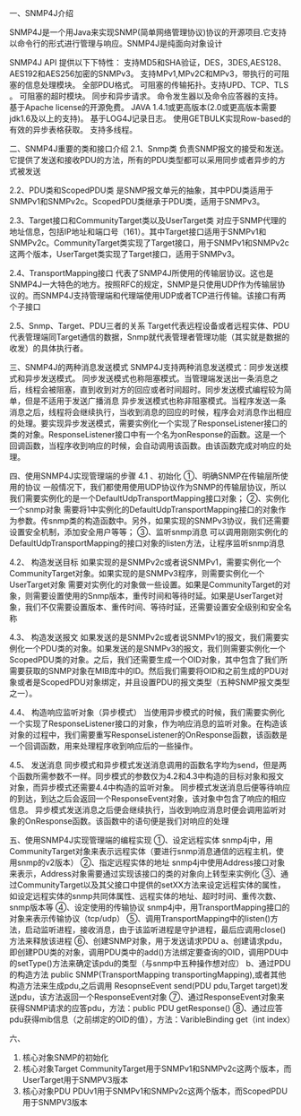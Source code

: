 一、SNMP4J介绍

SNMP4J是一个用Java来实现SNMP(简单网络管理协议)协议的开源项目.它支持以命令行的形式进行管理与响应。SNMP4J是纯面向对象设计

SNMP4J API 提供以下下特性：
支持MD5和SHA验证，DES，3DES,AES128、AES192和AES256加密的SNMPv3。
支持MPv1,MPv2C和MPv3，带执行的可阻塞的信息处理模块。
全部PDU格式。
可阻塞的传输拓扑。支持UPD、TCP、TLS 。
可阻塞的超时模块。
同步和异步请求。
命令发生器以及命令应答器的支持。
基于Apache license的开源免费。
JAVA 1.4.1或更高版本(2.0或更高版本需要jdk1.6及以上的支持)。
基于LOG4J记录日志。
使用GETBULK实现Row-based的有效的异步表格获取。
支持多线程。


二、SNMP4J重要的类和接口介绍
2.1、Snmp类
负责SNMP报文的接受和发送。它提供了发送和接收PDU的方法，所有的PDU类型都可以采用同步或者异步的方式被发送

2.2、PDU类和ScopedPDU类
是SNMP报文单元的抽象，其中PDU类适用于SNMPv1和SNMPv2c。ScopedPDU类继承于PDU类，适用于SNMPv3。

2.3、Target接口和CommunityTarget类以及UserTarget类
对应于SNMP代理的地址信息，包括IP地址和端口号（161）。其中Target接口适用于SNMPv1和SNMPv2c。CommunityTarget类实现了Target接口，用于SNMPv1和SNMPv2c这两个版本，UserTarget类实现了Target接口，适用于SNMPv3。

2.4、TransportMapping接口
代表了SNMP4J所使用的传输层协议。这也是SNMP4J一大特色的地方。按照RFC的规定，SNMP是只使用UDP作为传输层协议的。而SNMP4J支持管理端和代理端使用UDP或者TCP进行传输。该接口有两个子接口

2.5、Snmp、Target、PDU三者的关系
Target代表远程设备或者远程实体、PDU代表管理端同Target通信的数据，Snmp就代表管理者管理功能（其实就是数据的收发）的具体执行者。


三、SNMP4J的两种消息发送模式
SNMP4J支持两种消息发送模式：同步发送模式和异步发送模式。
同步发送模式也称阻塞模式。当管理端发送出一条消息之后，线程会被阻塞，直到收到对方的回应或者时间超时。同步发送模式编程较为简单，但是不适用于发送广播消息
异步发送模式也称非阻塞模式。当程序发送一条消息之后，线程将会继续执行，当收到消息的回应的时候，程序会对消息作出相应的处理。要实现异步发送模式，需要实例化一个实现了ResponseListener接口的类的对象。ResponseListener接口中有一个名为onResponse的函数。这是一个回调函数，当程序收到响应的时候，会自动调用该函数。由该函数完成对响应的处理。

四、使用SNMP4J实现管理端的步骤
4.1 、初始化
①、明确SNMP在传输层所使用的协议
一般情况下，我们都使用使用UDP协议作为SNMP的传输层协议，所以我们需要实例化的是一个DefaultUdpTransportMapping接口对象；
②、实例化一个snmp对象
需要将1中实例化的DefaultUdpTransportMapping接口的对象作为参数。传snmp类的构造函数中。另外，如果实现的SNMPv3协议，我们还需要设置安全机制，添加安全用户等等；
③、监听snmp消息
可以调用刚刚实例化的DefaultUdpTransportMapping的接口对象的listen方法，让程序监听snmp消息

4.2、 构造发送目标
如果实现的是SNMPv2c或者说SNMPv1，需要实例化一个CommunityTarget对象。如果实现的是SNMPv3程序，则需要实例化一个UserTarget对象
需要对实例化的对象做一些设置。如果是CommunityTarget的对象，则需要设置使用的Snmp版本，重传时间和等待时延。如果是UserTarget对象，我们不仅需要设置版本、重传时间、等待时延，还需要设置安全级别和安全名称

4.3、 构造发送报文
如果发送的是SNMPv2c或者说SNMPv1的报文，我们需要实例化一个PDU类的对象。如果发送的是SNMPv3的报文，我们则需要实例化一个ScopedPDU类的对象。之后，我们还需要生成一个OID对象，其中包含了我们所需要获取的SNMP对象在MIB库中的ID。然后我们需要将OID和之前生成的PDU对象或者是ScopedPDU对象绑定，并且设置PDU的报文类型（五种SNMP报文类型之一）。

4.4、 构造响应监听对象（异步模式）
当使用异步模式的时候，我们需要实例化一个实现了ResponseListener接口的对象，作为响应消息的监听对象。在构造该对象的过程中，我们需要重写ResponseListener的OnResponse函数，该函数是一个回调函数，用来处理程序收到响应后的一些操作。

4.5、 发送消息
同步模式和异步模式发送消息调用的函数名字均为send，但是两个函数所需参数不一样。同步模式的参数仅为4.2和4.3中构造的目标对象和报文对象，而异步模式还需要4.4中构造的监听对象。
同步模式发送消息后便等待响应的到达，到达之后会返回一个ResponseEvent对象，该对象中包含了响应的相应信息。
异步模式发送消息之后便会继续执行，当收到响应消息时便会调用监听对象的OnResponse函数。该函数中的语句便是我们对响应的处理


五、使用SNMP4J实现管理端的编程实现
①、设定远程实体
snmp4j中，用CommunityTarget对象来表示远程实体（要进行snmp消息通信的远程主机，使用snmp的v2版本）
②、指定远程实体的地址
snmp4j中使用Address接口对象来表示，Address对象需要通过实现该接口的类的对象向上转型来实例化
③、通过CommunityTarget以及其父接口中提供的setXX方法来设定远程实体的属性，如设定远程实体的snmp共同体属性、远程实体的地址、超时时间、重传次数、snmp版本等
④、设定使用的传输协议
snmp4j中，用TransportMapping接口的对象来表示传输协议（tcp/udp）
⑤、调用TransportMapping中的listen()方法，启动监听进程，接收消息，由于该监听进程是守护进程，最后应调用close()方法来释放该进程
⑥、创建SNMP对象，用于发送请求PDU
a、创建请求pdu，即创建PDU类的对象，调用PDU类中的add()方法绑定要查询的OID，调用PDU中的setType()方法来确定该pdu的类型（与snmp中五种操作想对应）
b、通过PDU的构造方法  public SNMP(TransportMapping transportingMapping),或者其他构造方法来生成pdu,之后调用 ResopnseEvent send(PDU pdu,Target target)发送pdu，该方法返回一个ResponseEvent对象
⑦、通过ResponseEvent对象来获得SNMP请求的应答pdu，方法：public PDU getResponse()
⑧、通过应答pdu获得mib信息（之前绑定的OID的值），方法：VaribleBinding get（int index）

六、
1. 核心对象SNMP的初始化
2. 核心对象Target
   CommunityTarget用于SNMPv1和SNMPv2c这两个版本，而UserTarget用于SNMPV3版本
3. 核心对象PDU
   PDUv1用于SNMPv1和SNMPv2c这两个版本，而ScopedPDU用于SNMPV3版本